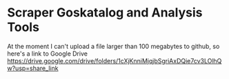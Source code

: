 # Scraper Goskatalog and Analysis Tools
At the moment I can't upload a file larger than 100 megabytes to github, so here's a link to Google Drive
https://drive.google.com/drive/folders/1cXjKnniMjqjbSgriAxDQie7cv3LOlhQw?usp=share_link
